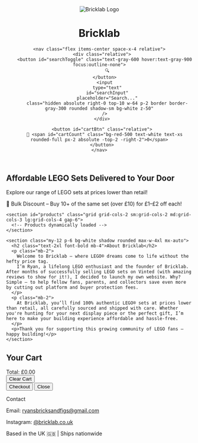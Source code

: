<!DOCTYPE html>
<html lang="en">
<head>
  <meta charset="UTF-8" />
  <meta name="viewport" content="width=device-width, initial-scale=1.0" />
  <title>Bricklab - Affordable LEGO Sets</title>
  <script src="https://js.stripe.com/v3/"></script>
  <script defer src="app.js"></script>
  <link rel="icon" href="favicon.ico" />
  <link href="https://cdn.jsdelivr.net/npm/tailwindcss@2.2.19/dist/tailwind.min.css" rel="stylesheet">
</head>
<body class="bg-gray-50 text-gray-900 overflow-x-hidden">
  <header class="bg-white shadow p-4 flex justify-between items-center">
    <div class="flex items-center space-x-2">
      <img src="Bricklab.jpg" alt="Bricklab Logo" class="h-12 w-12">
      <h1 class="text-xl font-bold">Bricklab</h1>
    </div>

    <nav class="flex items-center space-x-4 relative">
      <div class="relative">
        <button id="searchToggle" class="text-gray-600 hover:text-gray-900 focus:outline-none">
          🔍
        </button>
        <input
          type="text"
          id="searchInput"
          placeholder="Search..."
          class="hidden absolute right-0 top-10 w-64 p-2 border border-gray-300 rounded shadow-sm bg-white z-50"
        />
      </div>

      <button id="cartBtn" class="relative">
        🛒 <span id="cartCount" class="bg-red-500 text-white text-xs rounded-full px-2 absolute -top-2 -right-2">0</span>
      </button>
    </nav>
  </header>

  <main class="p-6">
    <section class="text-center mb-8">
      <h2 class="text-2xl font-semibold">Affordable LEGO Sets Delivered to Your Door</h2>
      <p class="text-gray-600">Explore our range of LEGO sets at prices lower than retail!</p>
    </section>
    
<!-- ✅ Bulk Discount Info Box -->
<section class="bg-yellow-100 border-l-4 border-yellow-500 text-yellow-800 p-4 rounded mb-6 max-w-4xl mx-auto shadow">
  <p class="font-medium text-center">🎁 Bulk Discount – Buy 10+ of the same set (over £10) for £1–£2 off each!</p>
</section>

    <section id="products" class="grid grid-cols-2 sm:grid-cols-2 md:grid-cols-3 lg:grid-cols-4 gap-6">
      <!-- Products dynamically loaded -->
    </section>

    <section class="my-12 p-6 bg-white shadow rounded max-w-4xl mx-auto">
      <h2 class="text-2xl font-bold mb-4">About Bricklab</h2>
      <p class="mb-2">
        Welcome to Bricklab – where LEGO® dreams come to life without the hefty price tag.
        I’m Ryan, a lifelong LEGO enthusiast and the founder of Bricklab. After months of successfully selling LEGO sets on Vinted (with amazing reviews to show for it!), I decided to launch my own website. Why? Simple – to help fellow fans, parents, and collectors save even more by cutting out platform and buyer protection fees.
      </p>
      <p class="mb-2">
        At Bricklab, you’ll find 100% authentic LEGO® sets at prices lower than retail, all carefully sourced and shipped with care. Whether you're hunting for your next display piece or the perfect gift, I’m here to make your building experience affordable and hassle-free.
      </p>
      <p>Thank you for supporting this growing community of LEGO fans — happy building!</p>
    </section>
  </main>

  <div id="cartModal" class="fixed inset-0 bg-black bg-opacity-50 hidden justify-center items-center z-50">
    <div class="bg-white p-6 rounded-lg w-full max-w-lg">
      <h2 class="text-xl font-bold mb-4">Your Cart</h2>
      <div id="cartItems" class="space-y-4 max-h-64 overflow-y-auto"></div>
      <div id="cartSavings" class="text-right text-green-600 font-medium mt-2"></div>
      <div class="flex justify-between mt-4">
        <span class="font-bold">Total:</span>
        <span id="cartTotal">£0.00</span>
      </div>
      <div class="flex justify-between mt-6">
        <button id="clearCartBtn" class="bg-red-500 text-white px-4 py-2 rounded hover:bg-red-600">Clear Cart</button>
        <div class="space-x-2">
          <button id="checkoutBtn" class="bg-green-500 text-white px-4 py-2 rounded hover:bg-green-600">Checkout</button>
          <button id="closeCart" class="bg-gray-300 px-4 py-2 rounded hover:bg-gray-400">Close</button>
        </div>
      </div>
    </div>
  </div>

  <footer class="bg-white border-t mt-12 p-6 text-center text-sm text-gray-600">
    <div class="max-w-4xl mx-auto space-y-2">
      <p class="font-semibold text-gray-800">Contact</p>
      <p>Email: <a href="mailto:support@bricklab.co.uk" class="text-blue-500 hover:underline">ryansbricksandfigs@gmail.com</a></p>
      <p>Instagram: <a href="https://www.instagram.com/bricklab.co.uk" target="_blank" class="text-blue-500 hover:underline">@bricklab.co.uk</a></p>
      <p>Based in the UK 🇬🇧 | Ships nationwide</p>
    </div>
  </footer>
</body>
</html>

